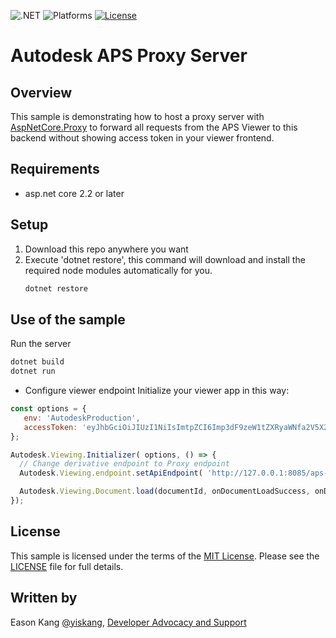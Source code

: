 
![.NET](https://img.shields.io/badge/.NET%20Standard-2.0-blue.svg)
![Platforms](https://img.shields.io/badge/platform-windows%20%7C%20osx%20%7C%20linux-lightgray.svg)
[![License](http://img.shields.io/:license-mit-blue.svg)](http://opensource.org/licenses/MIT)

# Autodesk APS Proxy Server

## Overview

This sample is demonstrating how to host a proxy server with [AspNetCore.Proxy](https://github.com/twitchax/AspNetCore.Proxy) to forward all requests from the APS Viewer to this backend without showing access token in your viewer frontend.

## Requirements

* asp.net core 2.2 or later

<a name="setup"></a>
## Setup

1. Download this repo anywhere you want
3. Execute 'dotnet restore', this command will download and install the required node modules automatically for you. <br />
   ```bash
   dotnet restore
   ```

<a name="UseOfTheSample"></a>
## Use of the sample

Run the server <br />
   ```bash
   dotnet build
   dotnet run
   ```

- Configure viewer endpoint
Initialize your viewer app in this way:

```JavaScript
const options = {
   env: 'AutodeskProduction',
   accessToken: 'eyJhbGciOiJIUzI1NiIsImtpZCI6Imp3dF9zeW1tZXRyaWNfa2V5X2RldiJ9.eyJjbGllbnRfaWQiOiJjWTFqcm1rQXhPSVptbnNsOVhYN0puVURtVEVETGNGeCIsImV4cCI6MTQ4NzU2NzgwMSwic2NvcGUiOlsiZGF0YTpyZWFkIl0sImF1ZCI6Imh0dHBzOi8vYXV0b2Rlc2suY29tL2F1ZC9qd3RleHAzMCIsImp0aSI6InJZcEZZTURyemtMOWZ1ZFdKSVVlVkxucGNWT29BTDg0dFpKbXlmZ29ORW1MakF0YVVtWktRWU1lYUR2UGlnNGsifQ.uzNexXCeu4efGPKGGhHdKxoJDXHAzLb28B2nSjrq_ys' //!<<< Pass a expired token to avoid initializing auth issue on the APS Viewer v7.x
};

Autodesk.Viewing.Initializer( options, () => {
  // Change derivative endpoint to Proxy endpoint
  Autodesk.Viewing.endpoint.setApiEndpoint( 'http://127.0.0.1:8085/aps-proxy', 'derivativeV2' );

  Autodesk.Viewing.Document.load(documentId, onDocumentLoadSuccess, onDocumentLoadFailure);
});
```

## License

This sample is licensed under the terms of the [MIT License](http://opensource.org/licenses/MIT).
Please see the [LICENSE](LICENSE) file for full details.

## Written by

Eason Kang [@yiskang](https://twitter.com/yiskang), [Developer Advocacy and Support](http://aps.autodesk.com)